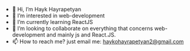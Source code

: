 - 👋 Hi, I’m Hayk Hayrapetyan
- 👀 I’m interested in web-development
- 🌱 I’m currently learning ReactJS
- 💞️ I’m looking to collaborate on everything that concerns web-development and mainly js and React.JS.
- 📫 How to reach me?  just email me: haykohayrapetyan2@gmail.com


